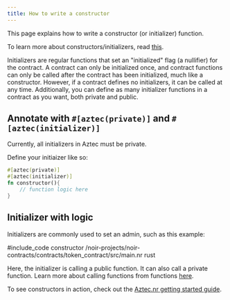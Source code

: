 ```yaml
---
title: How to write a constructor
---
```


This page explains how to write a constructor (or initializer) function.

To learn more about constructors/initializers, read [this](./main.md#initializer-functions).

Initializers are regular functions that set an "initialized" flag (a nullifier) for the contract. A contract can only be initialized once, and contract functions can only be called after the contract has been initialized, much like a constructor. However, if a contract defines no initializers, it can be called at any time. Additionally, you can define as many initializer functions in a contract as you want, both private and public.

## Annotate with `#[aztec(private)]` and `#[aztec(initializer)]`

Currently, all initializers in Aztec must be private.

Define your initiaizer like so:

```rust
#[aztec(private)]
#[aztec(initializer)]
fn constructor(){
    // function logic here
}
```

## Initializer with logic

Initializers are commonly used to set an admin, such as this example:

#include_code constructor /noir-projects/noir-contracts/contracts/token_contract/src/main.nr rust

Here, the initializer is calling a public function. It can also call a private function. Learn more about calling functions from functions [here](../functions/call_functions.md).

To see constructors in action, check out the [Aztec.nr getting started guide](../../../getting_started/aztecnr-getting-started.md).
